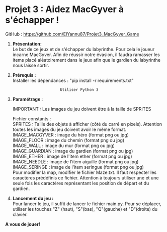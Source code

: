 # Projet 3 : Aidez MacGyver à s'échapper !  
GitHub : https://github.com/ElYannu87/Projet3_MacGyver_Game

1. **Présentation:**  
Le but de ce jeux et de s'échapper du labyrinthe. Pour cela le joueur incarne MacGyver. Afin de réussir notre évasion,
il faudra ramasser les items placé aléatoirement dans le jeux afin que le gardien du labyrinthe nous laisse sortir.

2. **Prérequis :**  
Installer les dépendances : "pip install -r requirements.txt"

                            Utiliser Python 3

3. **Paramétrage :**

    IMPORTANT : Les images du jeu doivent être à la taille de SPRITES
    
    Fichier constants :  
    SPRITES : Taille des objets à afficher (côté du carré en pixels). Attention toutes les images du jeu doivent avoir le mème format.  
    IMAGE_MACGYVER : image du héro (format png ou jpg)  
    IMAGE_FLOOR : image du chemin (format png ou jpg)  
    IMAGE_WALL : image du mur (format png ou jpg)  
    IMAGE_GUARDIAN : image du gardien (format png ou jpg)  
    IMAGE_ETHER : image de l'item ether (format png ou jpg)  
    IMAGE_NEEDLE : image de l'item aiguille (format png ou jpg)  
    IMAGE_SERINGE : image de l'item seringue (format png ou jpg)  
    Pour modifier la map, modifier le fichier Maze.txt. Il faut respecter les caractères prédéfinis ce fichier. Attention à 
    toujours utiliser une et une seule fois les caractères représentant les position de départ et du gardien.

4. **Lancement du jeu :**  
Pour lancer le jeu, il suffit de lancer le fichier main.py. Pour se déplacer, utiliser les touches "Z" (haut), "S"(bas), "Q"(gauche) et "D"(droite) du clavier.

**A vous de jouer!**
